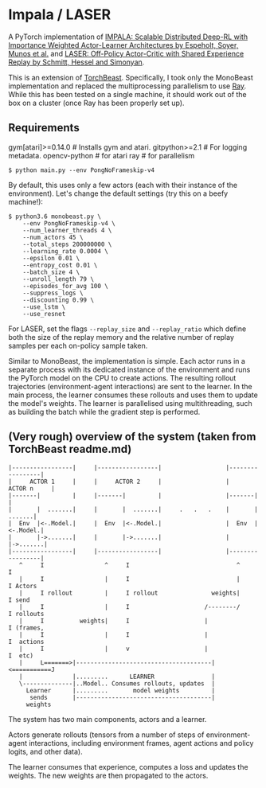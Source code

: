 # Impala / LASER
A PyTorch implementation of [IMPALA: Scalable Distributed
Deep-RL with Importance Weighted Actor-Learner Architectures
by Espeholt, Soyer, Munos et al.](https://arxiv.org/abs/1802.01561) and [LASER: Off-Policy Actor-Critic with Shared Experience Replay by Schmitt, Hessel and Simonyan](https://arxiv.org/abs/1909.11583).

This is an extension of [TorchBeast](https://github.com/facebookresearch/torchbeast). Specifically, I took only the MonoBeast implementation and replaced the multiprocessing parallelism to use [Ray](https://github.com/ray-project/ray/). While this has been tested on a single machine, it should work out of the box on a cluster (once Ray has been properly set up).

## Requirements

gym[atari]>=0.14.0  # Installs gym and atari.
gitpython>=2.1  # For logging metadata.
opencv-python  # for atari
ray # for parallelism

```shell
$ python main.py --env PongNoFrameskip-v4
```

By default, this uses only a few actors (each with their instance
of the environment). Let's change the default settings (try this on a
beefy machine!):

```shell
$ python3.6 monobeast.py \
    --env PongNoFrameskip-v4 \
    --num_learner_threads 4 \
    --num_actors 45 \
    --total_steps 200000000 \
    --learning_rate 0.0004 \
    --epsilon 0.01 \
    --entropy_cost 0.01 \
    --batch_size 4 \
    --unroll_length 79 \
    --episodes_for_avg 100 \
    --suppress_logs \
    --discounting 0.99 \
    --use_lstm \
    --use_resnet
```

For LASER, set the flags ```--replay_size``` and ```--replay_ratio``` which define both the size of the replay memory and the relative number of replay samples per each on-policy sample taken.

Similar to MonoBeast, the implementation is simple. Each actor runs in a separate process with its dedicated instance of the environment and runs the PyTorch model on the CPU to create actions. The resulting rollout trajectories (environment-agent interactions) are sent to the learner. In the main process, the learner consumes these rollouts and uses them to update the model's weights. The learner is parallelised using multithreading, such as building the batch while the gradient step is performed.

## (Very rough) overview of the system (taken from TorchBeast readme.md)

```
|-----------------|     |-----------------|                  |-----------------|
|     ACTOR 1     |     |     ACTOR 2     |                  |     ACTOR n     |
|-------|         |     |-------|         |                  |-------|         |
|       |  .......|     |       |  .......|     .   .   .    |       |  .......|
|  Env  |<-.Model.|     |  Env  |<-.Model.|                  |  Env  |<-.Model.|
|       |->.......|     |       |->.......|                  |       |->.......|
|-----------------|     |-----------------|                  |-----------------|
   ^     I                 ^     I                              ^     I
   |     I                 |     I                              |     I Actors
   |     I rollout         |     I rollout               weights|     I send
   |     I                 |     I                     /--------/     I rollouts
   |     I          weights|     I                     |              I (frames,
   |     I                 |     I                     |              I  actions
   |     I                 |     v                     |              I  etc)
   |     L=======>|--------------------------------------|<===========J
   |              |.........      LEARNER                |
   \--------------|..Model.. Consumes rollouts, updates  |
     Learner      |.........       model weights         |
      sends       |--------------------------------------|
     weights
```

The system has two main components, actors and a learner.

Actors generate rollouts (tensors from a number of steps of
environment-agent interactions, including environment frames, agent
actions and policy logits, and other data).

The learner consumes that experience, computes a loss and updates the
weights. The new weights are then propagated to the actors.
